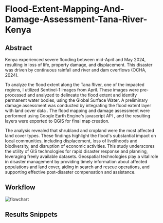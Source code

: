 # Flood-Extent-Mapping-And-Damage-Assessment-Tana-River-Kenya
## Abstract

Kenya experienced severe flooding between mid-April and May 2024, resulting in loss of life, property damage, and displacement. This disaster was driven by continuous rainfall and river and dam overflows (OCHA, 2024).

To analyze the flood extent along the Tana River, one of the impacted regions, I utilized  Sentinel-1 images from April. These images were pre-processed and analyzed to delineate the flood extent and identify permanent water bodies, using the Global Surface Water. A preliminary damage assessment was conducted by integrating the flood extent layer with land cover data . The flood mapping and damage assessment were performed using Google Earth Engine's javascript API , and the resulting layers were exported to QGIS for final map creation.

The analysis revealed that shrubland and cropland were the most affected land cover types. These findings highlight the flood's substantial impact on local communities, including displacement, loss of livelihoods and biodiversity, and disruption of economic activities.
This study underscores the utility of GIS technologies for rapid disaster response and planning, leveraging freely available datasets. Geospatial technologies play a vital role in disaster management by providing timely information about affected populations and land cover, aiding in search and rescue operations, and supporting effective post-disaster compensation and assistance.
## Workflow
![flowchart](https://github.com/user-attachments/assets/3ea84d91-14a5-4c62-97aa-106c0d252ebd)
## Results Snippets
